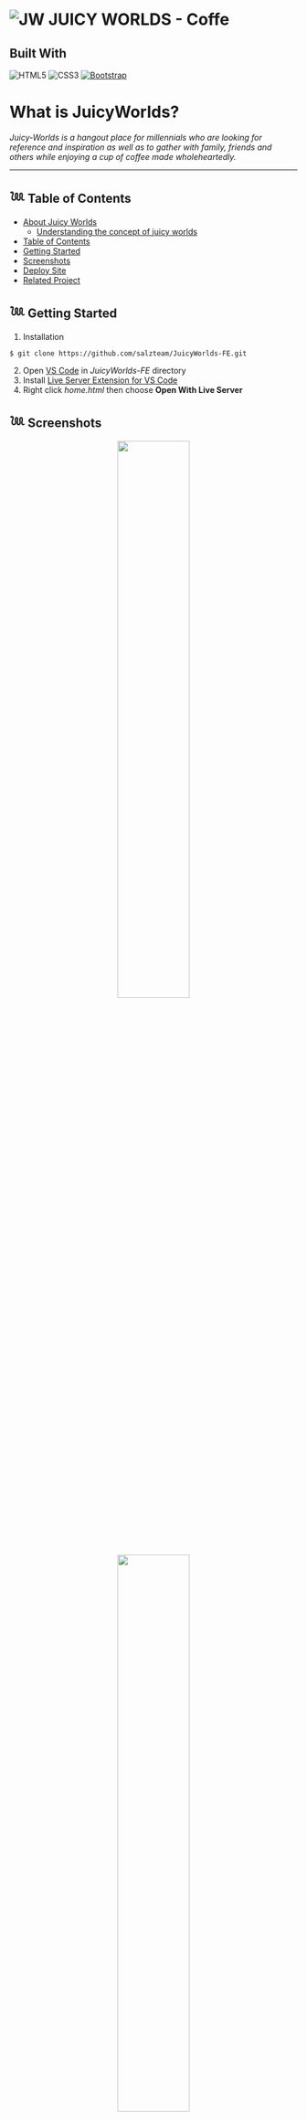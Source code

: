 # ![JW](https://media.discordapp.net/attachments/887272965622870047/1031541290887827476/IMG_5050.jpg?width=25&height=25) **JUICY WORLDS - Coffe**

## Built With

![HTML5](https://img.shields.io/badge/html5-%23E34F26.svg?style=for-the-badge&logo=html5&logoColor=white)
![CSS3](https://img.shields.io/badge/css3-%231572B6.svg?style=for-the-badge&logo=css3&logoColor=white)
[![Bootstrap](https://img.shields.io/badge/bootstrap-%23563D7C.svg?style=for-the-badge&logo=bootstrap&logoColor=white)](https://getbootstrap.com/)

# **What is JuicyWorlds?**

_Juicy-Worlds is a hangout place for millennials who are looking for reference and inspiration as well as to gather with family, friends and others while enjoying a cup of coffee made wholeheartedly._

---

## 𓆙 Table of Contents

- [About Juicy Worlds](#about-Juicy-Worlds)
  - [Understanding the concept of juicy worlds](#**What-is-JuicyWorlds?**)
- [Table of Contents](#𓆙-Table-of-Contents)
- [Getting Started](#𓆙-Getting-Started)
- [Screenshots](#𓆙-Screenshots)
- [Deploy Site](#𓆙-Deploy-netlify)
- [Related Project](#𓆙-Related-Project)


## 𓆙 Getting Started
1. Installation 
```
$ git clone https://github.com/salzteam/JuicyWorlds-FE.git
```
2. Open [VS Code](https://code.visualstudio.com/) in _JuicyWorlds-FE_ directory
3. Install [Live Server Extension for VS Code](https://marketplace.visualstudio.com/items?itemName=ritwickdey.LiveServer)
4. Right click _home.html_ then choose **Open With Live Server**

## 𓆙 Screenshots

<p align="center" display='flex'>
   <div align="center">
   <image src= 'assets\images\ss-web\home-page.png' width=50%/>
    <image src='assets\images\ss-web\ss_login-page.png' width=50%/>
    <image src='assets\images\ss-web\ss_product-page.png' width=50%/>
    <image src='assets\images\ss-web\ss_profile-page.png' width=50%/>
    <image src='assets\images\ss-web\ss_register-page.png' width=50%/>
  </div>
</p>

## 𓆙 Deploy Site
- https://juicyworlds.netlify.app/


## 𓆙 Related Project
- [`Frontend-JuicyWorlds`](https://github.com/salzteam/JuicyWorlds-FE)
- [`Backend-JuicyWorlds`](https://github.com/salzteam/Juicy-Worlds)
